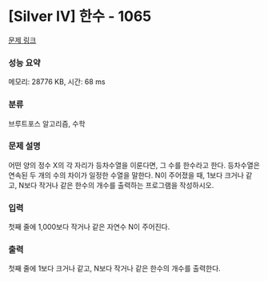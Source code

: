# [Silver IV] 한수 - 1065 

[문제 링크](https://www.acmicpc.net/problem/1065) 

### 성능 요약

메모리: 28776 KB, 시간: 68 ms

### 분류

브루트포스 알고리즘, 수학

### 문제 설명

<p>어떤 양의 정수 X의 각 자리가 등차수열을 이룬다면, 그 수를 한수라고 한다. 등차수열은 연속된 두 개의 수의 차이가 일정한 수열을 말한다. N이 주어졌을 때, 1보다 크거나 같고, N보다 작거나 같은 한수의 개수를 출력하는 프로그램을 작성하시오. </p>

### 입력 

 <p>첫째 줄에 1,000보다 작거나 같은 자연수 N이 주어진다.</p>

### 출력 

 <p>첫째 줄에 1보다 크거나 같고, N보다 작거나 같은 한수의 개수를 출력한다.</p>

